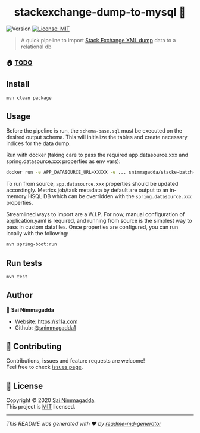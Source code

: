 <h1 align="center">stackexchange-dump-to-mysql 👋</h1>
<p>
  <img alt="Version" src="https://img.shields.io/badge/version-0.0.1-blue.svg?cacheSeconds=2592000" />
  <a href="LICENSE.md" target="_blank">
    <img alt="License: MIT" src="https://img.shields.io/badge/License-MIT-yellow.svg" />
  </a>
</p>

> A quick pipeline to import [Stack Exchange XML dump](https://archive.org/details/stackexchange) data to a relational db

### 🏠 [TODO](https://s11a.com)

## Install

```sh
mvn clean package
```

## Usage

Before the pipeline is run, the `schema-base.sql` must be executed on the desired output schema. This will initialize
the tables and create necessary indices for the data dump.

Run with docker (taking care to pass the required app.datasource.xxx and spring.datasource.xxx properties as env vars):

```sh
docker run -e APP_DATASOURCE_URL=XXXXX -e ... snimmagadda/stacke-batch-mysql:latest 
```

To run from source, `app.datasource.xxx` properties should be updated accordingly. Metrics job/task metadata by default
are output to an in-memory HSQL DB which can be overridden with the `spring.datasource.xxx` properties.

Streamlined ways to import are a W.I.P. For now, manual configuration of application.yaml is required, and running from
source is the simplest way to pass in custom datafiles. Once properties are configured, you can run locally with the
following:

```sh
mvn spring-boot:run
```

## Run tests

```sh
mvn test
```

## Author

👤 **Sai Nimmagadda**

* Website: https://s11a.com
* Github: [@snimmagadda1](https://github.com/snimmagadda1)

## 🤝 Contributing

Contributions, issues and feature requests are welcome!<br />Feel free to
check [issues page](https://github.com/snimmagadda1/stackexchange-dump-to-mysql/issues).

## 📝 License

Copyright © 2020 [Sai Nimmagadda](https://github.com/snimmagadda1).<br />
This project is [MIT](LICENSE.md) licensed.

***
_This README was generated with ❤️ by [readme-md-generator](https://github.com/kefranabg/readme-md-generator)_